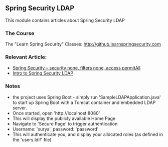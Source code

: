 ## Spring Security LDAP

This module contains articles about Spring Security LDAP

### The Course

The "Learn Spring Security" Classes: http://github.learnspringsecurity.com

### Relevant Article: 

- [Spring Security – security none, filters none, access permitAll](https://www.surya.com/security-none-filters-none-access-permitAll)
- [Intro to Spring Security LDAP](https://www.surya.com/spring-security-ldap)

### Notes

- the project uses Spring Boot - simply run 'SampleLDAPApplication.java' to start up Spring Boot with a Tomcat container and embedded LDAP server.
- Once started, open 'http://localhost:8080'
- This will display the publicly available Home Page
- Navigate to 'Secure Page' to trigger authentication
- Username: 'surya', password: 'password'
- This will authenticate you, and display your allocated roles (as defined in the 'users.ldif' file)

